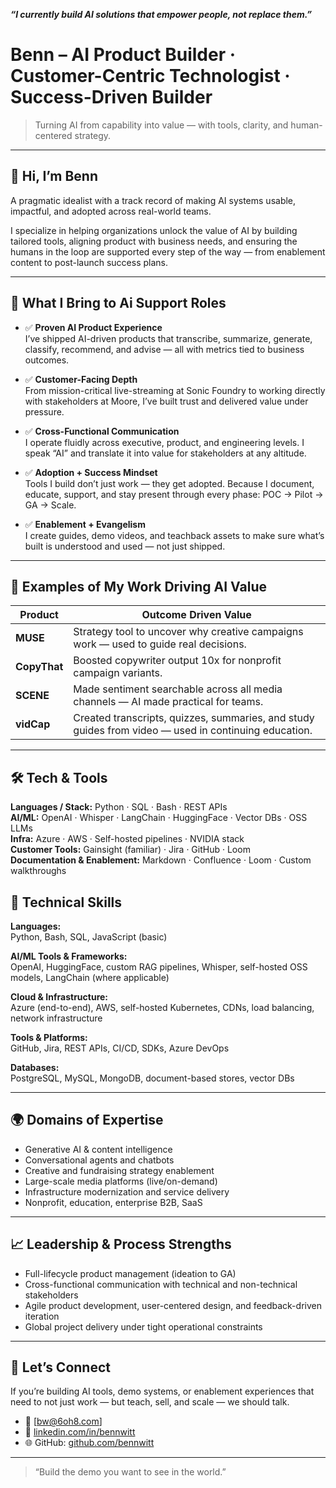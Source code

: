 ***“I currently build AI solutions that empower people, not replace them.”***

# Benn – AI Product Builder · Customer-Centric Technologist · Success-Driven Builder

> Turning AI from capability into value — with tools, clarity, and human-centered strategy.

---

## 👋 Hi, I’m Benn 
A pragmatic idealist with a track record of making AI systems usable, impactful, and adopted across real-world teams.

I specialize in helping organizations unlock the value of AI by building tailored tools, aligning product with business needs, and ensuring the humans in the loop are supported every step of the way — from enablement content to post-launch success plans.

---

## 🧠 What I Bring to Ai Support Roles

- ✅ **Proven AI Product Experience**  
  I’ve shipped AI-driven products that transcribe, summarize, generate, classify, recommend, and advise — all with metrics tied to business outcomes.

- ✅ **Customer-Facing Depth**  
  From mission-critical live-streaming at Sonic Foundry to working directly with stakeholders at Moore, I’ve built trust and delivered value under pressure.

- ✅ **Cross-Functional Communication**  
  I operate fluidly across executive, product, and engineering levels. I speak “AI” and translate it into value for stakeholders at any altitude.

- ✅ **Adoption + Success Mindset**  
  Tools I build don’t just work — they get adopted. Because I document, educate, support, and stay present through every phase: POC → Pilot → GA → Scale.

- ✅ **Enablement + Evangelism**  
  I create guides, demo videos, and teachback assets to make sure what’s built is understood and used — not just shipped.

---

## 🧩 Examples of My Work Driving AI Value

| Product      | Outcome Driven Value |
|--------------|----------------------|
| **MUSE** | Strategy tool to uncover why creative campaigns work — used to guide real decisions. |
| **CopyThat** | Boosted copywriter output 10x for nonprofit campaign variants. |
| **SCENE** | Made sentiment searchable across all media channels — AI made practical for teams. |
| **vidCap** | Created transcripts, quizzes, summaries, and study guides from video — used in continuing education. |

---

## 🛠 Tech & Tools

**Languages / Stack:** Python · SQL · Bash · REST APIs  
**AI/ML:** OpenAI · Whisper · LangChain · HuggingFace · Vector DBs · OSS LLMs  
**Infra:** Azure · AWS · Self-hosted pipelines · NVIDIA stack  
**Customer Tools:** Gainsight (familiar) · Jira · GitHub · Loom  
**Documentation & Enablement:** Markdown · Confluence · Loom · Custom walkthroughs

## 🔧 Technical Skills

**Languages:**  
Python, Bash, SQL, JavaScript (basic)

**AI/ML Tools & Frameworks:**  
OpenAI, HuggingFace, custom RAG pipelines, Whisper, self-hosted OSS models, LangChain (where applicable)

**Cloud & Infrastructure:**  
Azure (end-to-end), AWS, self-hosted Kubernetes, CDNs, load balancing, network infrastructure

**Tools & Platforms:**  
GitHub, Jira, REST APIs, CI/CD, SDKs, Azure DevOps

**Databases:**  
PostgreSQL, MySQL, MongoDB, document-based stores, vector DBs

---

## 🌍 Domains of Expertise

- Generative AI & content intelligence
- Conversational agents and chatbots
- Creative and fundraising strategy enablement
- Large-scale media platforms (live/on-demand)
- Infrastructure modernization and service delivery
- Nonprofit, education, enterprise B2B, SaaS

---

## 📈 Leadership & Process Strengths

- Full-lifecycle product management (ideation to GA)
- Cross-functional communication with technical and non-technical stakeholders
- Agile product development, user-centered design, and feedback-driven iteration
- Global project delivery under tight operational constraints

---

## 📣 Let’s Connect

If you’re building AI tools, demo systems, or enablement experiences that need to not just work — but teach, sell, and scale — we should talk.

- 📧 [bw@6oh8.com]  
- 🔗 [linkedin.com/in/bennwitt](https://linkedin.com/in/bennwitt)  
- 🌐 GitHub: [github.com/bennwitt](https://github.com/bennwitt)

---

> “Build the demo you want to see in the world.”
